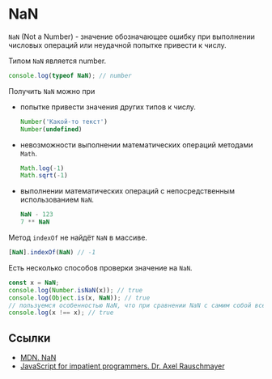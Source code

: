 # NaN

`NaN` (Not a Number) - значение обозначающее ошибку при выполнении числовых операций или неудачной попытке привести к числу.

Типом `NaN` является number.

```js
console.log(typeof NaN); // number
```

Получить `NaN` можно при

- попытке привести значения других типов к числу.

  ```js
  Number('Какой-то текст')
  Number(undefined)
  ```

- невозможности выполнении математических операций методами `Math`.

  ```js
  Math.log(-1)
  Math.sqrt(-1)
  ```

- выполнении математических операций с непосредственным использованием `NaN`.

  ```js
  NaN - 123
  7 ** NaN
  ```

Метод `indexOf` не найдёт `NaN` в массиве.

```js
[NaN].indexOf(NaN) // -1
```

Есть несколько способов проверки значение на `NaN`.

```js
const x = NaN;
console.log(Number.isNaN(x)); // true
console.log(Object.is(x, NaN)); // true
// пользуемся особенностью NaN, что при сравнении NaN с самим собой всегда будет false
console.log(x !== x); // true
```

## Ссылки

- [MDN. NaN](https://developer.mozilla.org/en-US/docs/Web/JavaScript/Reference/Global_Objects/NaN)
- [JavaScript for impatient programmers. Dr. Axel Rauschmayer](https://exploringjs.com/impatient-js/ch_numbers.html#error-values)
